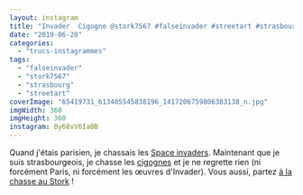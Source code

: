 ```yaml
---
layout: instagram
title: "Invader ️ Cigogne @stork7567 #falseinvader #streetart #strasbourg"
date: "2019-06-20"
categories: 
  - "trucs-instagrammes"
tags: 
  - "falseinvader"
  - "stork7567"
  - "strasbourg"
  - "streetart"
coverImage: "65419731_613405545838196_1417206759806383138_n.jpg"
imgWidth: 360
imgHeight: 360
instagram: By68xV6IaBB
---
```


Quand j'étais parisien, je chassais les [Space invaders](http://sitofotos.6x8.org/index.php?/category/2). Maintenant que je suis strasbourgeois, je chasse les [cigognes](https://www.6x8.org/tag/stork7567/) et je ne regrette rien (ni forcément Paris, ni forcément les œuvres d'Invader). Vous aussi, partez [à la chasse au Stork](https://www.6x8.org/2019/11/a-la-chasse-au-stork/) !

